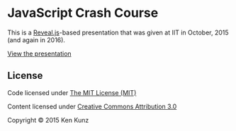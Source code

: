 # JavaScript Crash Course

This is a [Reveal.js](http://lab.hakim.se/reveal-js/)-based presentation that was given at IIT in October, 2015 (and again in 2016).

[View the presentation](http://kenkunz.github.io/js-crash-course/)

## License

Code licensed under [The MIT License (MIT)](http://opensource.org/licenses/MIT)

Content licensed under [Creative Commons Attribution 3.0](http://creativecommons.org/licenses/by/3.0/)

Copyright &copy; 2015 Ken Kunz
